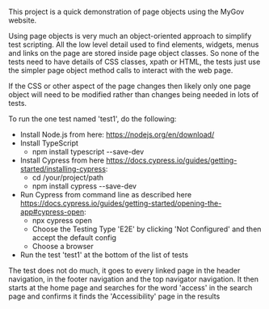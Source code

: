 This project is a quick demonstration of page objects using the MyGov website.  

Using page objects is very much an object-oriented approach to simplify test scripting.  All the low level detail used to find elements, widgets, menus and links on the page are stored inside page object classes. 
So none of the tests need to have details of CSS classes, xpath or HTML, the tests just use the simpler page object method calls to interact with the web page.

If the CSS or other aspect of the page changes then likely only one page object will need to be modified rather than changes being needed in lots of tests.

To run the one test named 'test1', do the following:
* Install Node.js from here: https://nodejs.org/en/download/
* Install TypeScript
   - npm install typescript --save-dev
* Install Cypress from here https://docs.cypress.io/guides/getting-started/installing-cypress:
   - cd /your/project/path
   - npm install cypress --save-dev
* Run Cypress from command line as described here https://docs.cypress.io/guides/getting-started/opening-the-app#cypress-open:
   - npx cypress open
   - Choose the Testing Type 'E2E' by clicking 'Not Configured' and then accept the default config
   - Choose a browser
* Run the test 'test1' at the bottom of the list of tests


The test does not do much, it goes to every linked page in the header navigation, in the footer navigation and the top navigator navigation.
It then starts at the home page and searches for the word 'access' in the search page and confirms it finds the 'Accessibility' page in the results 